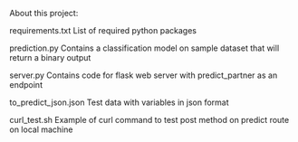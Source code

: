 About this project:

requirements.txt
List of required python packages	

prediction.py
Contains a classification model on sample dataset that will return a binary output

server.py
Contains code for flask web server with predict_partner as an endpoint

to_predict_json.json
Test data with variables in json format

curl_test.sh
Example of curl command to test post method on predict route on local machine

